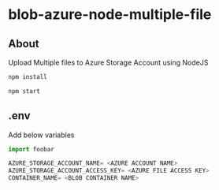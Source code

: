 # blob-azure-node-multiple-file

## About

Upload Multiple files to Azure Storage Account using NodeJS

```bash
npm install

npm start
```

## .env
Add below variables
```python
import foobar

AZURE_STORAGE_ACCOUNT_NAME= <AZURE ACCOUNT NAME>
AZURE_STORAGE_ACCOUNT_ACCESS_KEY= <AZURE FILE ACCESS KEY>
CONTAINER_NAME= <BLOB CONTAINER NAME>
```